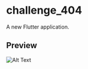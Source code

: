# challenge_404

A new Flutter application.

## Preview
![Alt Text](https://raw.githubusercontent.com/shiburagi/Challenge_404/preview/preview_1.gif)

